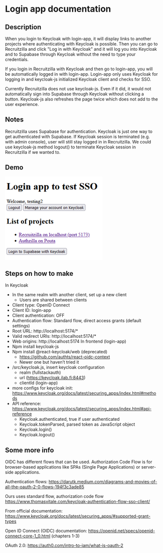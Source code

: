 # Login app documentation

## Description

When you login to Keycloak with login-app, it will display links to another projects where authenticating with Keycloak is possible.
Then you can go to Recruitzilla and click "Log in with Keycloak" and it will log you into Keycloak and to Supabase through Keycloak without the need to type your credentials.

If you login in Recruitzilla with Keycloak and then go to login-app, you will be automatically logged in with login-app.
Login-app only uses Keycloak for logging in and keycloak-js initialized Keycloak client and checks for SSO.

Currently Recruitzilla does not use keycloak-js. Even if it did, it would not automatically sign into Supabase through Keycloak without clicking a button.
Keycloak-js also refreshes the page twice which does not add to the user experience.

## Notes
Recruitzilla uses Supabase for authentication. Keycloak is just one way to get authenticated with Supabase.
If Keycloak session is terminated (e.g. with admin console), user will still stay logged in in Recruitzilla. We could use keycloak-js method logout() to terminate Keycloak session in Recruitzilla if we wanted to.

## Demo

![screenshot of login app](pictures/login-app.png)

## Steps on how to make

In Keycloak
- In the same realm with another client, set up a new client
    - Users are shared between clients
- Client type: OpenID Connect
- Client ID: login-app
- Client authentication: OFF
- Authentication flow: Standard flow, direct access grants (default settings)
- Root URL: http://localhost:5174/*
- Valid redirect URIs: http://localhost:5174/*
- Web origins: http://localhost:5174 
In frontend (login-app)
- Npm install keycloak-js
- Npm install @react-keycloak/web (deprecated)
    - https://github.com/authts/react-oidc-context
    - Newer one but haven’t tried it
- /src/keycloak.js, insert keycloak configuration
    - realm (fullstackauth)
    - url (https://keycloak.ilab.fi:8443)
    - clientId (login-app)
- more configs for keycloak init: https://www.keycloak.org/docs/latest/securing_apps/index.html#methods
- API reference: https://www.keycloak.org/docs/latest/securing_apps/index.html#api-reference
    - Keycloak.authenticated, true if user authenticated
    - Keycloak.tokenParsed, parsed token as JavaScript object
    - Keycloak.login()
    - Keycloak.logout()

## Some more info
OIDC has different flows that can be used. Authorization Code Flow is for browser-based applications like SPAs (Single Page Applications) or server-side applications.

Authentication flows: https://darutk.medium.com/diagrams-and-movies-of-all-the-oauth-2-0-flows-194f3c3ade85

Ours uses standard flow, authorization code flow
https://www.thomasvitale.com/keycloak-authentication-flow-sso-client/

From official documentation: https://www.keycloak.org/docs/latest/securing_apps/#supported-grant-types

Open ID Connect (OIDC) documentation: https://openid.net/specs/openid-connect-core-1_0.html (chapters 1-3)

OAuth 2.0: https://auth0.com/intro-to-iam/what-is-oauth-2

